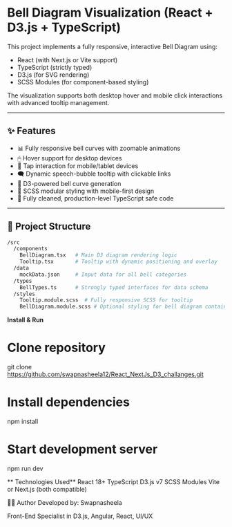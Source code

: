# Bell Diagram Visualization (React + D3.js + TypeScript)

This project implements a fully responsive, interactive Bell Diagram using:

- React (with Next.js or Vite support)
- TypeScript (strictly typed)
- D3.js (for SVG rendering)
- SCSS Modules (for component-based styling)

The visualization supports both desktop hover and mobile click interactions with advanced tooltip management.

---

## ✨ Features

- 📊 Fully responsive bell curves with zoomable animations
- 🖱 Hover support for desktop devices
- 📱 Tap interaction for mobile/tablet devices
- 🗨 Dynamic speech-bubble tooltip with clickable links
- 🎯 D3-powered bell curve generation
- 🎨 SCSS modular styling with mobile-first design
- 🧹 Fully cleaned, production-level TypeScript safe code

---

## 📂 Project Structure

```bash
/src
  /components
    BellDiagram.tsx   # Main D3 diagram rendering logic
    Tooltip.tsx       # Tooltip with dynamic positioning and overlay
  /data
    mockData.json     # Input data for all bell categories
  /types
    BellTypes.ts      # Strongly typed interfaces for data schema
  /styles
    Tooltip.module.scss  # Fully responsive SCSS for tooltip
    BellDiagram.module.scss # Optional styling for bell diagram container
```
**Install & Run**
# Clone repository
git clone https://github.com/swapnasheela12/React_NextJs_D3_challanges.git

# Install dependencies
npm install

# Start development server
npm run dev


** Technologies Used**
React 18+
TypeScript
D3.js v7
SCSS Modules
Vite or Next.js (both compatible)

👨‍💻 Author
Developed by: Swapnasheela

Front-End Specialist in D3.js, Angular, React, UI/UX


